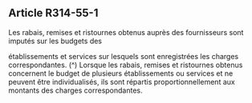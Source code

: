 ## Article R314-55-1

Les rabais, remises et ristournes obtenus auprès des fournisseurs sont imputés sur les budgets des

établissements et services sur lesquels sont enregistrées les charges correspondantes. (^)
Lorsque les rabais, remises et ristournes obtenus concernent le budget de plusieurs établissements ou
services et ne peuvent être individualisés, ils sont répartis proportionnellement aux montants des charges
correspondantes.

